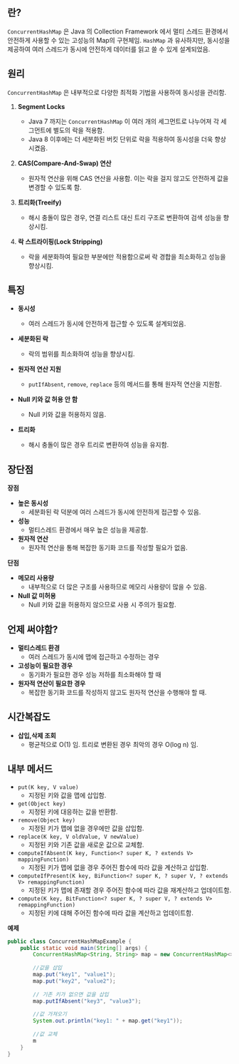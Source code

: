 
## 란? 

`ConcurrentHashMap` 은 Java 의 Collection Framework 에서 멀티 스레드 환경에서 안전하게 사용할 수 있는 고성능의 Map의 구현체임.
`HashMap` 과 유사하지만, 동시성을 제공하여 여러 스레드가 동시에 안전하게 데이터를 읽고 쓸 수 있게 설계되었음.

## 원리

`ConcurrentHashMap` 은 내부적으로 다양한 최적화 기법을 사용하여 동시성을 관리함.

1. **Segment Locks**
	* Java 7 까지는 `ConcurrentHashMap` 이 여러 개의 세그먼트로 나누어져 각 세그먼트에 별도의 락을 적용함.
	* Java 8 이후에는 더 세분화된 버킷 단위로 락을 적용하여 동시성을 더욱 향상 시켰음.

2. **CAS(Compare-And-Swap) 연산**
	* 원자적 연산을 위해 CAS 연산을 사용함. 이는 락을 걸지 않고도 안전하게 값을 변경할 수 있도록 함.

3. **트리화(Treeify)**
	* 해시 충돌이 많은 경우, 연결 리스트 대신 트리 구조로 변환하여 검색 성능을 향상시킴.

4. **락 스트라이핑(Lock Stripping)**
	* 락을 세분화하여 필요한 부분에만 적용함으로써 락 경합을 최소화하고 성능을 향상시킴.

## 특징

* **동시성**
	* 여러 스레드가 동시에 안전하게 접근할 수 있도록 설계되었음.

* **세분화된 락**
	* 락의 범위를 최소화하여 성능을 향상시킴.

* **원자적 연산 지원**
	* `putIfAbsent`, `remove`, `replace` 등의 메서드를 통해 원자적 연산을 지원함.

* **Null 키와 값 허용 안 함**
	* Null 키와 값을 허용하지 않음.

* **트리화**
	* 해시 충돌이 많은 경우 트리로 변환하여 성능을 유지함.


## 장단점

**장점**
* **높은 동시성**
	* 세분화된 락 덕분에 여러 스레드가 동시에 안전하게 접근할 수 있음.
* **성능**
	* 멀티스레드 환경에서 매우 높은 성능을 제공함.
* **원자적 연산**
	* 원자적 연산을 통해 복잡한 동기화 코드를 작성할 필요가 없음.

**단점**
* **메모리 사용량**
	* 내부적으로 더 많은 구조를 사용하므로 메모리 사용량이 많을 수 있음.
* **Null 값 미허용**
	* Null 키와 값을 허용하지 않으므로 사용 시 주의가 필요함.


## 언제 써야함?

* **멀티스레드 환경**
	* 여러 스레드가 동시에 맵에 접근하고 수정하는 경우
* **고성능이 필요한 경우**
	* 동기화가 필요한 경우 성능 저하를 최소화해야 할 때
* **원자적 연산이 필요한 경우**
	* 복잡한 동기화 코드를 작성하지 않고도 원자적 연산을 수행해야 할 때.


## 시간복잡도
* **삽입,삭제 조회**
	* 평균적으로 O(1) 임. 트리로 변환된 경우 최악의 경우 O(log n) 임.



## 내부 메서드

* `put(K key, V value)`
	* 지정된 키와 값을 맵에 삽입함.
* `get(Object key)` 
	* 지정된 키에 대응하는 값을 반환함.
* `remove(Object key)`
	* 지정된 키가 맵에 없을 경우에만 값을 삽입함.
* `replace(K key, V oldValue, V newValue)`
	* 지정된 키와 기존 값을 새로운 값으로 교체함.
* `computeIfAbsent(K key, Function<? super K, ? extends V> mappingFunction)`
	* 지정된 키가 맵에 없을 경우 주어진 함수에 따라 값을 계산하고 삽입함.
* `computeIfPresent(K key, BiFunction<? super K, ? super V, ? extends V> remappingFunction)`
	* 지정된 키가 맵에 존재할 경우 주어진 함수에 따라 값을 재계산하고 업데이트함.
* `compute(K key, BitFunction<? super K, ? super V, ? extends V> remappingFunction)`
	* 지정된 키에 대해 주어진 함수에 따라 값을 계산하고 업데이트함.

**예제**
```java
public class ConcurrentHashMapExample {
	public static void main(String[] args) {
		ConcurrentHashMap<String, String> map = new ConcurrentHashMap<>();
		
		//값을 삽입
		map.put("key1", "value1");
		map.put("key2", "value2");
		
		// 기존 키가 없으면 값을 삽입
		map.putIfAbsent("key3", "value3");
		
		//값 가져오기
		System.out.println("key1: " + map.get("key1"));
		
		//값 교체
		m
	}
}
```